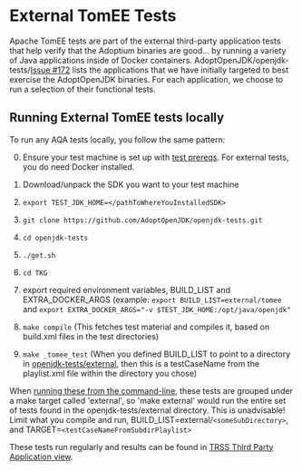 # External TomEE Tests

Apache TomEE tests are part of the external third-party application tests that help verify that the Adoptium binaries are good... by running a variety of Java applications inside of Docker containers. AdoptOpenJDK/openjdk-tests/[Issue #172](https://github.com/AdoptOpenJDK/openjdk-tests/issues/172) lists the applications that we have initially targeted to best exercise the AdoptOpenJDK binaries.  For each application, we choose to run a selection of their functional tests.  

## Running External TomEE tests locally
To run any AQA tests locally, you follow the same pattern:

0. Ensure your test machine is set up with [test prereqs](https://github.com/AdoptOpenJDK/openjdk-tests/blob/master/doc/Prerequisites.md).  For external tests, you do need Docker installed.

1. Download/unpack the SDK you want to your test machine
1. `export TEST_JDK_HOME=</pathToWhereYouInstalledSDK>`
1. `git clone https://github.com/AdoptOpenJDK/openjdk-tests.git`
1. `cd openjdk-tests`
1. `./get.sh`
1. `cd TKG`
1. export required environment variables, BUILD_LIST and EXTRA_DOCKER_ARGS (example: `export BUILD_LIST=external/tomee` and `export EXTRA_DOCKER_ARGS="-v $TEST_JDK_HOME:/opt/java/openjdk"`
1. `make compile`              (This fetches test material and compiles it, based on build.xml files in the test directories)
1. `make _tomee_test`   (When you defined BUILD_LIST to point to a directory in [openjdk-tests/external](https://github.com/AdoptOpenJDK/openjdk-tests/tree/master/external), then this is a testCaseName from the playlist.xml file within the directory you chose)


When [running these from the command-line](https://github.com/AdoptOpenJDK/openjdk-tests/blob/master/doc/userGuide.md#local-testing-via-make-targets-on-the-commandline), these tests are grouped under a make target called 'external', so 'make external' would run the entire set of tests found in the openjdk-tests/external directory.  This is unadvisable!  Limit what you compile and run, BUILD_LIST=external/`<someSubDirectory>`, and TARGET=`<testCaseNameFromSubdirPlaylist>`  

These tests run regularly and results can be found in [TRSS Third Party Application view](https://trss.adoptopenjdk.net/ThirdPartyAppView).
